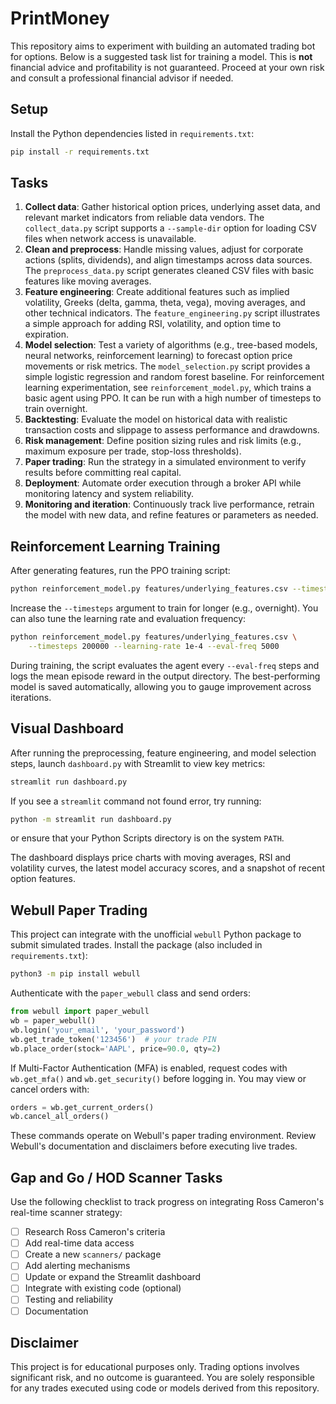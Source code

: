 # PrintMoney

This repository aims to experiment with building an automated trading bot for options. Below is a suggested task list for training a model. This is **not** financial advice and profitability is not guaranteed. Proceed at your own risk and consult a professional financial advisor if needed.

## Setup

Install the Python dependencies listed in `requirements.txt`:

```bash
pip install -r requirements.txt
```

## Tasks

1. **Collect data**: Gather historical option prices, underlying asset data, and relevant market indicators from reliable data vendors. The `collect_data.py` script supports a `--sample-dir` option for loading CSV files when network access is unavailable.
2. **Clean and preprocess**: Handle missing values, adjust for corporate actions (splits, dividends), and align timestamps across data sources. The `preprocess_data.py` script generates cleaned CSV files with basic features like moving averages.
3. **Feature engineering**: Create additional features such as implied volatility, Greeks (delta, gamma, theta, vega), moving averages, and other technical indicators. The `feature_engineering.py` script illustrates a simple approach for adding RSI, volatility, and option time to expiration.
4. **Model selection**: Test a variety of algorithms (e.g., tree-based models, neural networks, reinforcement learning) to forecast option price movements or risk metrics. The `model_selection.py` script provides a simple logistic regression and random forest baseline. For reinforcement learning experimentation, see `reinforcement_model.py`, which trains a basic agent using PPO. It can be run with a high number of timesteps to train overnight.
5. **Backtesting**: Evaluate the model on historical data with realistic transaction costs and slippage to assess performance and drawdowns.
6. **Risk management**: Define position sizing rules and risk limits (e.g., maximum exposure per trade, stop-loss thresholds).
7. **Paper trading**: Run the strategy in a simulated environment to verify results before committing real capital.
8. **Deployment**: Automate order execution through a broker API while monitoring latency and system reliability.
9. **Monitoring and iteration**: Continuously track live performance, retrain the model with new data, and refine features or parameters as needed.

## Reinforcement Learning Training

After generating features, run the PPO training script:

```bash
python reinforcement_model.py features/underlying_features.csv --timesteps 100000
```

Increase the `--timesteps` argument to train for longer (e.g., overnight).
You can also tune the learning rate and evaluation frequency:

```bash
python reinforcement_model.py features/underlying_features.csv \
    --timesteps 200000 --learning-rate 1e-4 --eval-freq 5000
```

During training, the script evaluates the agent every `--eval-freq` steps and
logs the mean episode reward in the output directory. The best-performing model
is saved automatically, allowing you to gauge improvement across iterations.

## Visual Dashboard

After running the preprocessing, feature engineering, and model selection steps,
launch `dashboard.py` with Streamlit to view key metrics:

```bash
streamlit run dashboard.py
```

If you see a `streamlit` command not found error, try running:

```bash
python -m streamlit run dashboard.py
```
or ensure that your Python Scripts directory is on the system `PATH`.

The dashboard displays price charts with moving averages, RSI and volatility
curves, the latest model accuracy scores, and a snapshot of recent option
features.

## Webull Paper Trading

This project can integrate with the unofficial `webull` Python package to
submit simulated trades. Install the package (also included in
`requirements.txt`):

```bash
python3 -m pip install webull
```

Authenticate with the `paper_webull` class and send orders:

```python
from webull import paper_webull
wb = paper_webull()
wb.login('your_email', 'your_password')
wb.get_trade_token('123456')  # your trade PIN
wb.place_order(stock='AAPL', price=90.0, qty=2)
```

If Multi-Factor Authentication (MFA) is enabled, request codes with
`wb.get_mfa()` and `wb.get_security()` before logging in. You may view or
cancel orders with:

```python
orders = wb.get_current_orders()
wb.cancel_all_orders()
```

These commands operate on Webull's paper trading environment. Review Webull's
documentation and disclaimers before executing live trades.
## Gap and Go / HOD Scanner Tasks

Use the following checklist to track progress on integrating Ross Cameron's real-time scanner strategy:

- [ ] Research Ross Cameron's criteria
- [ ] Add real-time data access
- [ ] Create a new `scanners/` package
- [ ] Add alerting mechanisms
- [ ] Update or expand the Streamlit dashboard
- [ ] Integrate with existing code (optional)
- [ ] Testing and reliability
- [ ] Documentation

## Disclaimer

This project is for educational purposes only. Trading options involves significant risk, and no outcome is guaranteed. You are solely responsible for any trades executed using code or models derived from this repository.
